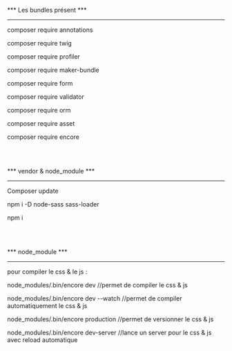 *** Les bundles présent ***
*********************
<p>composer require annotations</p>
<p>composer require twig</p>
<p>composer require profiler</p>
<p>composer require maker-bundle</p>
<p>composer require form</p>
<p>composer require validator</p>
<p>composer require orm</p>
<p>composer require asset</p>
<p>composer require encore</p>

<br/>
<br/>

*** vendor & node_module ***
*********************
<p>Composer update</p>
<p>npm i -D node-sass sass-loader</p>
<p>npm i</p>

<br/>
<br/>

*** node_module ***
*********************
<p>pour compiler le css & le js :</p>
<p>node_modules/.bin/encore dev //permet de compiler le css & js</p>
<p>node_modules/.bin/encore dev --watch //permet de compiler automatiquement le css & js</p>
<p>node_modules/.bin/encore production //permet de versionner le css & js</p>
<p>node_modules/.bin/encore dev-server //lance un server pour le css & js avec reload automatique</p>
